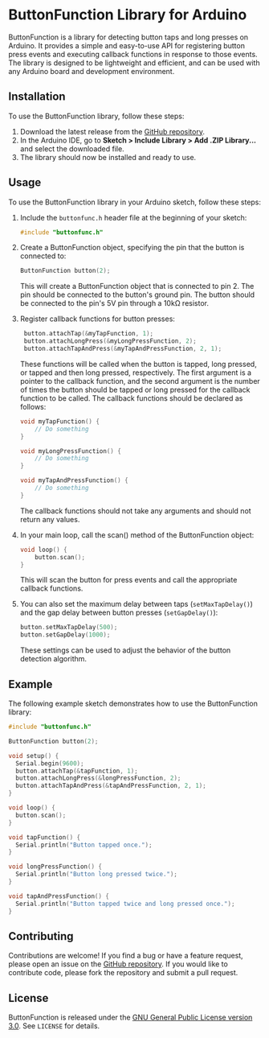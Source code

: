 # ButtonFunction Library for Arduino

ButtonFunction is a library for detecting button taps and long presses on Arduino. It provides a simple and easy-to-use API for registering button press events and executing callback functions in response to those events. The library is designed to be lightweight and efficient, and can be used with any Arduino board and development environment.

## Installation

To use the ButtonFunction library, follow these steps:

1. Download the latest release from the [GitHub repository](https://github.com/noumanmhd/button-function-arduino/releases).
2. In the Arduino IDE, go to **Sketch > Include Library > Add .ZIP Library...** and select the downloaded file.
3. The library should now be installed and ready to use.

## Usage
To use the ButtonFunction library in your Arduino sketch, follow these steps:

1. Include the `buttonfunc.h` header file at the beginning of your sketch:

   ```c++
   #include "buttonfunc.h"
    ```

2. Create a ButtonFunction object, specifying the pin that the button is connected to:
   ```c++
   ButtonFunction button(2);
   ```

   This will create a ButtonFunction object that is connected to pin 2. The pin should be connected to the button's ground pin. The button should be connected to the pin's 5V pin through a 10kΩ resistor.

3. Register callback functions for button presses:

   ```c++
    button.attachTap(&myTapFunction, 1);
    button.attachLongPress(&myLongPressFunction, 2);
    button.attachTapAndPress(&myTapAndPressFunction, 2, 1);
    ```

    These functions will be called when the button is tapped, long pressed, or tapped and then long pressed, respectively. The first argument is a pointer to the callback function, and the second argument is the number of times the button should be tapped or long pressed for the callback function to be called. The callback functions should be declared as follows:

    ```c++
    void myTapFunction() {
        // Do something
    }

    void myLongPressFunction() {
        // Do something
    }

    void myTapAndPressFunction() {
        // Do something
    }
    ```
    The callback functions should not take any arguments and should not return any values.

4. In your main loop, call the scan() method of the ButtonFunction object:

    ```c++
    void loop() {
        button.scan();
    }
    ```

    This will scan the button for press events and call the appropriate callback functions.


4. You can also set the maximum delay between taps (`setMaxTapDelay()`) and the gap delay between button presses (`setGapDelay()`):

    ```c++
    button.setMaxTapDelay(500);
    button.setGapDelay(1000);
    ```

    These settings can be used to adjust the behavior of the button detection algorithm.

## Example

The following example sketch demonstrates how to use the ButtonFunction library:

```c++
#include "buttonfunc.h"

ButtonFunction button(2);

void setup() {
  Serial.begin(9600);
  button.attachTap(&tapFunction, 1);
  button.attachLongPress(&longPressFunction, 2);
  button.attachTapAndPress(&tapAndPressFunction, 2, 1);
}

void loop() {
  button.scan();
}

void tapFunction() {
  Serial.println("Button tapped once.");
}

void longPressFunction() {
  Serial.println("Button long pressed twice.");
}

void tapAndPressFunction() {
  Serial.println("Button tapped twice and long pressed once.");
}
```

## Contributing

Contributions are welcome! If you find a bug or have a feature request, please open an issue on the [GitHub repository](https://github.com/noumanmhd/button-function-arduino/issues). If you would like to contribute code, please fork the repository and submit a pull request.

## License

ButtonFunction is released under the [GNU General Public License version 3.0](https://www.gnu.org/licenses/gpl-3.0.en.html). See `LICENSE` for details.
